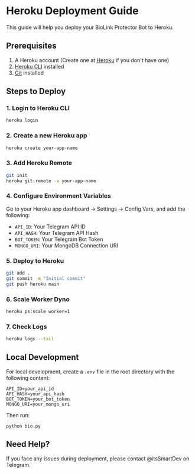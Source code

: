 # Heroku Deployment Guide

This guide will help you deploy your BioLink Protector Bot to Heroku.

## Prerequisites

1. A Heroku account (Create one at [Heroku](https://heroku.com) if you don't have one)
2. [Heroku CLI](https://devcenter.heroku.com/articles/heroku-cli) installed
3. [Git](https://git-scm.com/downloads) installed

## Steps to Deploy

### 1. Login to Heroku CLI

```bash
heroku login
```

### 2. Create a new Heroku app

```bash
heroku create your-app-name
```

### 3. Add Heroku Remote

```bash
git init
heroku git:remote -a your-app-name
```

### 4. Configure Environment Variables

Go to your Heroku app dashboard → Settings → Config Vars, and add the following:

- `API_ID`: Your Telegram API ID
- `API_HASH`: Your Telegram API Hash
- `BOT_TOKEN`: Your Telegram Bot Token
- `MONGO_URI`: Your MongoDB Connection URI

### 5. Deploy to Heroku

```bash
git add .
git commit -m "Initial commit"
git push heroku main
```

### 6. Scale Worker Dyno

```bash
heroku ps:scale worker=1
```

### 7. Check Logs

```bash
heroku logs --tail
```

## Local Development

For local development, create a `.env` file in the root directory with the following content:

```
API_ID=your_api_id
API_HASH=your_api_hash
BOT_TOKEN=your_bot_token
MONGO_URI=your_mongo_uri
```

Then run:

```
python bio.py
```

## Need Help?

If you face any issues during deployment, please contact @itsSmartDev on Telegram.
